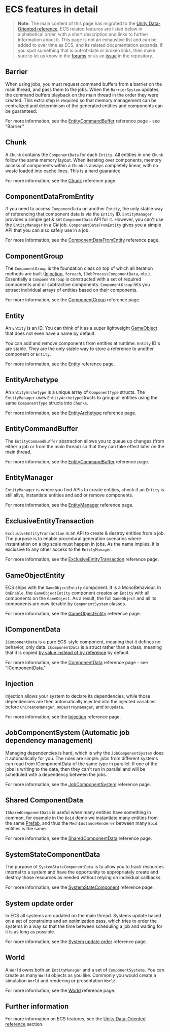 # ECS features in detail

> **Note**: The main content of this page has migrated to the [Unity Data-Oriented reference](../reference/index.md). ECS related features are listed below in alphabetical order, with a short description and links to further information about it. This page is not an exhaustive list and can be added to over time as ECS, and its related documentation expands. If you spot something that is out-of-date or broken links, then make sure to let us know in the [forums](http://unity3d.com/performance-by-default) or as an [issue](https://github.com/Unity-Technologies/EntityComponentSystemSamples/issues/new) in the repository.

## Barrier

When using jobs, you must request command buffers from a barrier on the main thread, and pass them to the jobs. When the `BarrierSystem` updates, the command buffers playback on the main thread in the order they were created. This extra step is required so that memory management can be centralized and determinism of the generated entities and components can be guaranteed.

For more information, see the [EntityCommandBuffer](../reference/entity_command_buffer.md#barrier) reference page - see "Barrier."

## Chunk

A `Chunk` contains the `ComponentData` for each `Entity`. All entities in one `Chunk` follow the same memory layout. When iterating over components, memory access of components within a `Chunk` is always completely linear, with no waste loaded into cache lines. This is a hard guarantee.

For more information, see the [Chunk](../reference/chunk_iteration.md) reference page.

## ComponentDataFromEntity

If you need to access `ComponentData` on another `Entity`, the only stable way of referencing that component data is via the `Entity` ID. `EntityManager` provides a simple get & set `ComponentData` API for it. However, you can't use the `EntityManager` in a C# job. `ComponentDataFromEntity` gives you a simple API that you can also safely use in a job.

For more information, see the [ComponentDataFromEntity](../reference/component_data_from_entity.md) reference page.

## ComponentGroup

The `ComponentGroup` is the foundation class on top of which all iteration methods are built ([Injection](../reference/injection.md), `foreach`, `IJobProcessComponentData`, etc.). Essentially a `ComponentGroup` is constructed with a set of required components and or subtractive components. `ComponentGroup` lets you extract individual arrays of entities based on their components.

For more information, see the [ComponentGroup](../reference/component_group.md) reference page.

## Entity

An `Entity` is an ID. You can think of it as a super lightweight [GameObject](https://docs.unity3d.com/Manual/GameObjects.html) that does not even have a name by default.

You can add and remove components from entities at runtime. `Entity` ID's are stable. They are the only stable way to store a reference to another component or `Entity`.

For more information, see the [Entity](../reference/entity.md) reference page.

## EntityArchetype

An `EntityArchetype` is a unique array of `ComponentType` structs. The `EntityManager` uses `EntityArchetype`structs to group all entities using the same `ComponentType` structs into `Chunks`.

For more information, see the [EntityArchetype](../reference/entity_archetype.md) reference page.

## EntityCommandBuffer

The `EntityCommandBuffer` abstraction allows you to queue up changes (from either a job or from the main thread) so that they can take effect later on the main thread. 

For more information, see the [EntityCommandBuffer](../reference/entity_command_buffer.md) reference page.

## EntityManager

`EntityManager` is where you find APIs to create entities, check if an `Entity` is still alive, instantiate entities and add or remove components.

For more information, see the [EntityManager](../reference/entity_manager.md) reference page.

## ExclusiveEntityTransaction

`ExclusiveEntityTransaction` is an API to create & destroy entities from a job. The purpose is to enable procedural generation scenarios where instantiation on a big scale must happen in jobs. As the name implies, it is exclusive to any other access to the `EntityManager`.

For more information, see the [ExclusiveEntityTransaction](../reference/exclusive_entity_transaction.md) reference page.

## GameObjectEntity

ECS ships with the `GameObjectEntity` component. It is a MonoBehaviour. In `OnEnable`, the `GameObjectEntity` component creates an `Entity` with all components on the `GameObject`. As a result, the full `GameObject` and all its components are now iterable by `ComponentSystem` classes.

For more information, see the [GameObjectEntity](../reference/game_object_entity.md) reference page. 

## IComponentData

`IComponentData` is a pure ECS-style component, meaning that it defines no behavior, only data. `IComponentData` is a struct rather than a class, meaning that it is copied [by value instead of by reference](https://stackoverflow.com/questions/373419/whats-the-difference-between-passing-by-reference-vs-passing-by-value?answertab=votes#tab-top) by default. 

For more information, see the [ComponentData](../reference/component_data.md#icomponentdata) reference page - see "IComponentData."

## Injection

Injection allows your system to declare its dependencies, while those dependencies are then automatically injected into the injected variables before `OnCreateManager`, `OnDestroyManager`, and `OnUpdate`.

For more information, see the [Injection](../reference/injection.md) reference page.

## JobComponentSystem (Automatic job dependency management)

Managing dependencies is hard, which is why the `JobComponentSystem` does it automatically for you.  The rules are simple: jobs from different systems can read from IComponentData of the same type in parallel. If one of the jobs is writing to the data, then they can't run in parallel and will be scheduled with a dependency between the jobs.

For more information, see the [JobComponentSystem](../reference/job_component_system.md) reference page.

## Shared ComponentData

`ISharedComponentData` is useful when many entities have something in common, for example in the `Boid` demo we instantiate many entities from the same [Prefab](https://docs.unity3d.com/Manual/Prefabs.html), and thus the `MeshInstanceRenderer` between many `Boid` entities is the same. 

For more information, see the [SharedComponentData](../reference/shared_component_data.md) reference page.

## SystemStateComponentData

The purpose of `SystemStateComponentData` is to allow you to track resources internal to a system and have the opportunity to appropriately create and destroy those resources as needed without relying on individual callbacks.

For more information, see the [SystemStateComponent](../reference/system_state_components.md) reference page.

## System update order

In ECS all systems are updated on the main thread. Systems update based on a set of constraints and an optimization pass, which tries to order the systems in a way so that the time between scheduling a job and waiting for it is as long as possible.

For more information, see the [System update order](../reference/system_update_order.md) reference page.

## World

A `World` owns both an `EntityManager` and a set of `ComponentSystems`. You can create as many `World` objects as you like. Commonly you would create a simulation `World` and rendering or presentation `World`.

For more information, see the [World](../reference/world.md) reference page.

## Further information

For more information on ECS features, see the [Unity Data-Oriented reference](../reference/index.md) section.